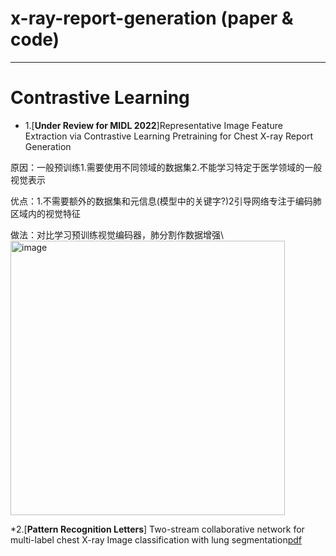 # x-ray-report-generation (paper & code)
_________________________________________________________________________________
# Contrastive Learning
* 1.[**Under Review for MIDL 2022**]Representative Image Feature Extraction via Contrastive Learning Pretraining for Chest X-ray Report Generation
 
原因：一般预训练1.需要使用不同领域的数据集2.不能学习特定于医学领域的一般视觉表示

优点：1.不需要额外的数据集和元信息(模型中的关键字?)2引导网络专注于编码肺区域内的视觉特征

做法：对比学习预训练视觉编码器，肺分割作数据增强\\
<img width="439" alt="image" src="https://user-images.githubusercontent.com/102885188/227195040-be1b5ecb-1e80-48c6-87a0-9948698a2026.png">


*2.[**Pattern Recognition Letters**] Two-stream collaborative network for multi-label chest X-ray Image classification with lung segmentation[pdf](https://reader.elsevier.com/reader/sd/pii/S0167865520301380?token=0A9D19797703EA83DF61513C5FCD582B4BDC3248DAE20E35742F4FD349367D097F85AE73BC0D5E2D27B2404902D54410&originRegion=us-east-1&originCreation=20230323122650)

